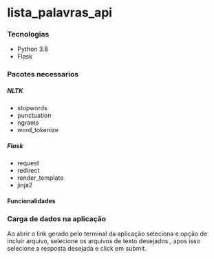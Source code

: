 # lista_palavras_api


### Tecnologias

- Python 3.8
- Flask

### Pacotes necessarios
##### NLTK
- stopwords
- punctuation
- ngrams
- word_tokenize

##### Flask
- request
- redirect
- render_template
- jinja2

#### Funcionalidades

### Carga de dados na aplicação
Ao abrir o link gerado pelo terminal da aplicação  seleciona e opção de incluir arquivo, selecione os arquivos de texto desejados , apos isso selecione a resposta desejada e click em submit.
